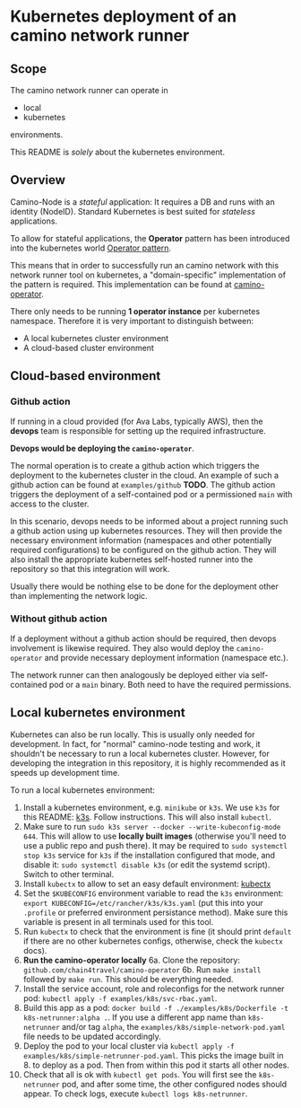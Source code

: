 # Kubernetes deployment of an camino network runner 

## Scope 
The camino network runner can operate in 
* local
* kubernetes

environments.

This README is *solely* about the kubernetes environment.

## Overview
Camino-Node is a *stateful* application: It requires a DB and runs with an identity (NodeID).
Standard Kubernetes is best suited for *stateless* applications.

To allow for stateful applications, the **Operator** pattern has been introduced into the kubernetes world [Operator pattern](https://kubernetes.io/docs/concepts/extend-kubernetes/operator/).

This means that in order to successfully run an camino network with this network runner tool on kubernetes, a "domain-specific" implementation of the pattern is required.
This implementation can be found at [camino-operator](https://github.com/chain4travel/camino-operator).

There only needs to be running **1 operator instance** per kubernetes namespace.
Therefore it is very important to distinguish between:

* A local kubernetes cluster environment
* A cloud-based cluster environment


## Cloud-based environment

### Github action
If running in a cloud provided (for Ava Labs, typically AWS), then the **devops** team is responsible for setting up the required infrastructure.

**Devops would be deploying the `camino-operator`**.

The normal operation is to create a github action which triggers the deployment to the kubernetes cluster in the cloud. 
An example of such a github action can be found at `examples/github` **TODO**.
The github action triggers the deployment of a self-contained pod or a permissioned `main` with access to the cluster.

In this scenario, devops needs to be informed about a project running such a github action using up kubernetes resources.
They will then provide the necessary environment information (namespaces and other potentially required configurations) to be configured on the github action.
They will also install the appropriate kubernetes self-hosted runner into the repository so that this integration will work.

Usually there would be nothing else to be done for the deployment other than implementing the network logic.


### Without github action
If a deployment without a github action should be required, then devops involvement is likewise required.
They also would deploy the `camino-operator` and provide necessary deployment information (namespace etc.).

The network runner can then analogously be deployed either via self-contained pod or a `main` binary. Both need to have the required permissions.


## Local kubernetes environment
Kubernetes can also be run locally. This is usually only needed for development. In fact, for "normal" camino-node testing and work, it shouldn't be necessary to run a local kubernetes cluster. However, for developing the integration in this repository, it is highly recommended as it speeds up development time.

To run a local kubernetes environment:


1. Install a kubernetes environment, e.g. `minikube` or `k3s`. We use `k3s` for this README: [k3s](https://k3s.io/). Follow instructions. This will also install `kubectl`.
2. Make sure to run `sudo k3s server --docker --write-kubeconfig-mode 644`. This will allow to use **locally built images** (otherwise you'll need to use a public repo and push there). It may be required to `sudo systemctl stop k3s` service for `k3s` if the installation configured that mode, and disable it: `sudo systemctl disable k3s` (or edit the systemd script). Switch to other terminal.
3. Install `kubectx` to allow to set an easy default environment: [kubectx](https://github.com/ahmetb/kubectx)
4. Set the `$KUBECONFIG` environment variable to read the `k3s` environment: `export KUBECONFIG=/etc/rancher/k3s/k3s.yaml` (put this into your `.profile` or preferred environment persistance method). Make sure this variable is present in all terminals used for this tool.
5. Run `kubectx` to check that the environment is fine (it should print `default` if there are no other kubernetes configs, otherwise, check the `kubectx` docs).
6. **Run the camino-operator locally**
   6a. Clone the repository: `github.com/chain4travel/camino-operator`
   6b. Run `make install` followed by `make run`. This should be everything needed.
7. Install the service account, role and roleconfigs for the network runner pod: `kubectl apply -f examples/k8s/svc-rbac.yaml`.
8. Build this app as a pod: `docker build -f ./examples/k8s/Dockerfile -t k8s-netrunner:alpha .`. If you use a different app name than `k8s-netrunner` and/or tag `alpha`, the `examples/k8s/simple-network-pod.yaml` file needs to be updated accordingly.
9. Deploy the pod to your local cluster via `kubectl apply -f examples/k8s/simple-netrunner-pod.yaml`. This picks the image built in 8. to deploy as a pod. Then from within this pod it starts all other nodes.
10. Check that all is ok with `kubectl get pods`. You will first see the `k8s-netrunner` pod, and after some time, the other configured nodes should appear. To check logs, execute `kubectl logs k8s-netrunner`.

